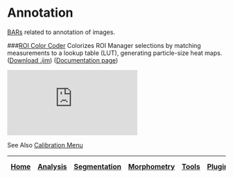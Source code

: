 # Annotation

[BARs][home] related to annotation of images.

###[ROI Color Coder](./ROI_Color_Coder.ijm)
   Colorizes ROI Manager selections by matching measurements to a lookup table (LUT),
   generating particle-size heat maps.
   ([Download .ijm](./ROI_Color_Coder.ijm?raw=true))
   ([Documentation page][RCC page])

   [![][RCC image]][RCC page]

   See Also [Calibration Menu](../Tools/README.md#calibration-menu)


[RCC page]: http://imagejdocu.tudor.lu/doku.php?id=macro:roi_color_coder
[RCC image]: http://imagejdocu.tudor.lu/lib/exe/fetch.php?cache=&media=macro:roicolorcoderoutput.png




| [Home] | [Analysis] | [Segmentation] | [Morphometry] | [Tools] | [Plugins] | [Fiji documentation] |
|:------:|:----------:|:--------------:|:-------------:|:-------:|:---------:|:--------------------:|

[Home]: ../README.md#scripts
[Analysis]: https://github.com/tferr/Scripts/blob/master/Data_Analysis/README.md#analysis
[Annotation]: https://github.com/tferr/Scripts/blob/master/Annotation/README.md#annotation
[Segmentation]: https://github.com/tferr/Scripts/blob/master/Segmentation/README.md#segmentation
[Morphometry]: https://github.com/tferr/Scripts/blob/master/Morphometry/README.md#morphometry
[Tools]: https://github.com/tferr/Scripts/blob/master/Tools/README.md#tools-and-toolsets
[Plugins]: https://github.com/tferr/Scripts/blob/master/BAR/README.md#bar-plugins
[Fiji documentation]: http://fiji.sc/BAR
